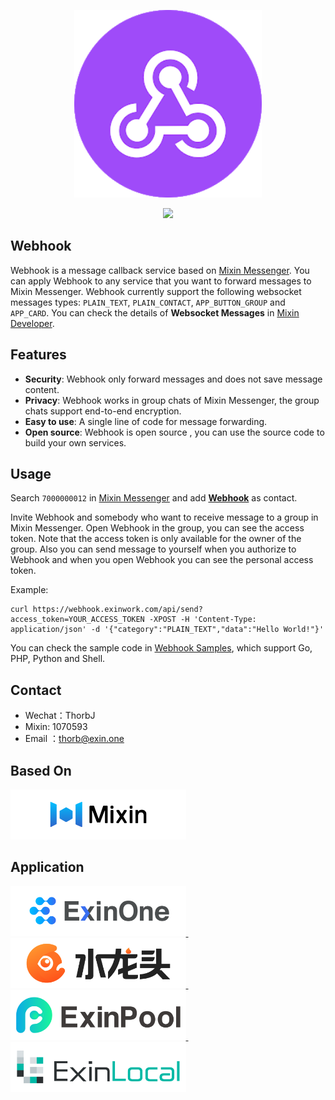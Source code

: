 <p align="center"><img src="./logos/webhook.png" width="300"></p>
<p align="center">
<a href="README.zh-CN.md"><img src="https://img.shields.io/badge/language-中文文档-red.svg?longCache=true&style=flat-square"></a>
</p>

## Webhook

Webhook is a message callback service based on [Mixin Messenger](https://mixin.one). You can apply Webhook to any service that you want to forward messages to Mixin Messenger. Webhook currently support the following websocket messages types: `PLAIN_TEXT`, `PLAIN_CONTACT`, `APP_BUTTON_GROUP` and `APP_CARD`. You can check the details of **Websocket Messages** in [Mixin Developer](https://developers.mixin.one/api/beta-mixin-message/websocket-messages/).

## Features

- **Security**: Webhook only forward messages and does not save message content.
- **Privacy**: Webhook works in group chats of Mixin Messenger, the group chats support end-to-end encryption.
- **Easy to use**: A single line of code for message forwarding.
- **Open source**: Webhook is open source , you can use the source code to build your own services.

## Usage

Search `7000000012` in [Mixin Messenger](https://mixin.one/messenger) and add **[Webhook](https://mixin.one/codes/4d792128-1db8-4baf-8d90-d0d8189a4a7e)** as contact.

Invite Webhook and somebody who want to receive message to a group in Mixin Messenger. Open Webhook in the group, you can see the access token. Note that the access token is only available for the owner of the group. Also you can send message to yourself when you authorize to Webhook and when you open Webhook you can see the personal access token.

Example:

```
curl https://webhook.exinwork.com/api/send?access_token=YOUR_ACCESS_TOKEN -XPOST -H 'Content-Type: application/json' -d '{"category":"PLAIN_TEXT","data":"Hello World!"}'
```

You can check the sample code in [Webhook Samples](https://github.com/ExinOne/webhook-samples), which support Go, PHP, Python and Shell.

## Contact

- Wechat：ThorbJ
- Mixin: 1070593
- Email ：thorb@exin.one

## Based On

<p align="left">
  <a target="_blank" href="https://mixin.one">
    <img src="./logos/Mixin.png" height="80">
  </a>
</p>

## Application

<p align="left">
  <a target="_blank" href="https://exinone.com">
    <img src="./logos/ExinOne.png" height="80">
  </a>
  &nbsp;
    <a target="_blank" href="https://exinone.com">
    <img src="./logos/ExinEarn.png" height="80">
  </a>
  &nbsp;
  <a target="_blank" href="https://exinpool.com">
    <img src="./logos/ExinPool.png" height="80">
  </a>
  &nbsp;
  <a target="_blank" href="https://support.exinlocal.com">
    <img src="./logos/ExinLocal.png" height="80">
  </a>
</p>

